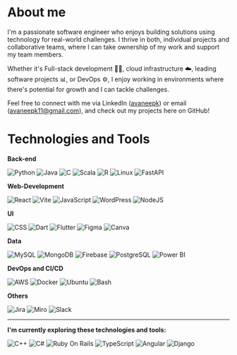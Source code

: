 # About me

I'm a passionate software engineer who enjoys building solutions using technology for real-world challenges. I thrive in both, individual projects and collaborative teams, where I can take ownership of my work and support my team members. 

Whether it's Full-stack development 👨‍💻, cloud infrastructure ☁️, leading software projects 📊, or DevOps ⚙️, I enjoy working in environments where there's potential for growth and I can tackle challenges. 

Feel free to connect with me via LinkedIn ([avaneepk](https://www.linkedin.com/in/avaneepk)) or email ([avaneepk11@gmail.com](avaneepk11@gmail.com)), and check out my projects here on GitHub! 

# Technologies and Tools

**Back-end**

![Python](https://img.shields.io/badge/Python-3776AB?style=for-the-badge&logo=python&logoColor=ffdd54) ![Java](https://img.shields.io/badge/Java-%23ED8B00.svg?style=for-the-badge&logo=openjdk&logoColor=white) ![C](https://img.shields.io/badge/C-00599C?style=for-the-badge&logo=c&logoColor=white) ![Scala](https://img.shields.io/badge/Scala-%23DC322F.svg?style=for-the-badge&logo=scala&logoColor=white) ![R](https://img.shields.io/badge/R-%23276DC3.svg?style=for-the-badge&logo=r&logoColor=white) ![Linux](https://img.shields.io/badge/Linux-FCC624?style=for-the-badge&logo=linux&logoColor=black) ![FastAPI](https://img.shields.io/badge/FastAPI-009485.svg?style=for-the-badge&logo=fastapi&logoColor=white)

**Web-Development**

![React](https://img.shields.io/badge/React-%2320232a.svg?style=for-the-badge&logo=react&logoColor=%2361DAFB) ![Vite](https://img.shields.io/badge/Vite-646CFF?style=for-the-badge&logo=vite&logoColor=fff) ![JavaScript](https://img.shields.io/badge/JavaScript-F7DF1E?style=for-the-badge&logo=javascript&logoColor=000) ![WordPress](https://img.shields.io/badge/WordPress-%2321759B.svg?style=for-the-badge&logo=wordpress&logoColor=white) ![NodeJS](https://img.shields.io/badge/Node.js-6DA55F?style=for-the-badge&logo=node.js&logoColor=white)



**UI**

![CSS](https://img.shields.io/badge/CSS-1572B6?style=for-the-badge&logo=css3&logoColor=fff) ![Dart](https://img.shields.io/badge/Dart-%230175C2.svg?style=for-the-badge&logo=dart&logoColor=white) ![Flutter](https://img.shields.io/badge/Flutter-02569B?style=for-the-badge&logo=flutter&logoColor=fff) ![Figma](https://img.shields.io/badge/Figma-F24E1E?style=for-the-badge&logo=figma&logoColor=white) ![Canva](https://img.shields.io/badge/Canva-%2300C4CC.svg?style=for-the-badge&&logo=Canva&logoColor=white)


**Data**

![MySQL](https://img.shields.io/badge/MySQL-4479A1?style=for-the-badge&logo=mysql&logoColor=fff) ![MongoDB](https://img.shields.io/badge/MongoDB-%234ea94b.svg?style=for-the-badge&logo=mongodb&logoColor=white) ![Firebase](https://img.shields.io/badge/Firebase-039BE5?style=for-the-badge&logo=Firebase&logoColor=white) ![PostgreSQL](https://img.shields.io/badge/Postgres-%23316192.svg?style=for-the-badge&logo=postgresql&logoColor=white) ![Power BI](https://custom-icon-badges.demolab.com/badge/Power%20BI-F1C912?style=for-the-badge&logo=power-bi&logoColor=fff)


**DevOps and CI/CD**

![AWS](https://img.shields.io/badge/AWS-%23FF9900.svg?style=for-the-badge&logo=amazon-web-services&logoColor=white) ![Docker](https://img.shields.io/badge/Docker-2496ED?style=for-the-badge&logo=docker&logoColor=fff) ![Ubuntu](https://img.shields.io/badge/Ubuntu-E95420?style=for-the-badge&logo=ubuntu&logoColor=white) ![Bash](https://img.shields.io/badge/Bash-4EAA25?style=for-the-badge&logo=gnubash&logoColor=fff)


**Others**

![Jira](https://img.shields.io/badge/Jira-0052CC?style=for-the-badge&logo=jira&logoColor=fff) ![Miro](https://img.shields.io/badge/Miro-050038?style=for-the-badge&logo=miro&logoColor=fff) ![Slack](https://img.shields.io/badge/Slack-4A154B?style=for-the-badge&logo=slack&logoColor=fff)
________________________________________________________________________________________________

**I'm currently exploring these technologies and tools:**

![C++](https://img.shields.io/badge/C++-%2300599C.svg?style=for-the-badge&logo=c%2B%2B&logoColor=white) ![C#](https://custom-icon-badges.demolab.com/badge/C%23-%23239120.svg?style=for-the-badge&logo=cshrp&logoColor=white) ![Ruby On Rails](https://img.shields.io/badge/Ruby-%23CC342D.svg?style=for-the-badge&&logo=ruby&logoColor=white) ![TypeScript](https://img.shields.io/badge/TypeScript-3178C6?style=for-the-badge&logo=typescript&logoColor=fff) ![Angular](https://img.shields.io/badge/Angular-%23DD0031.svg?style=for-the-badge&logo=angular&logoColor=white) ![Django](https://img.shields.io/badge/Django-%23092E20.svg?style=for-the-badge&logo=django&logoColor=white) 




